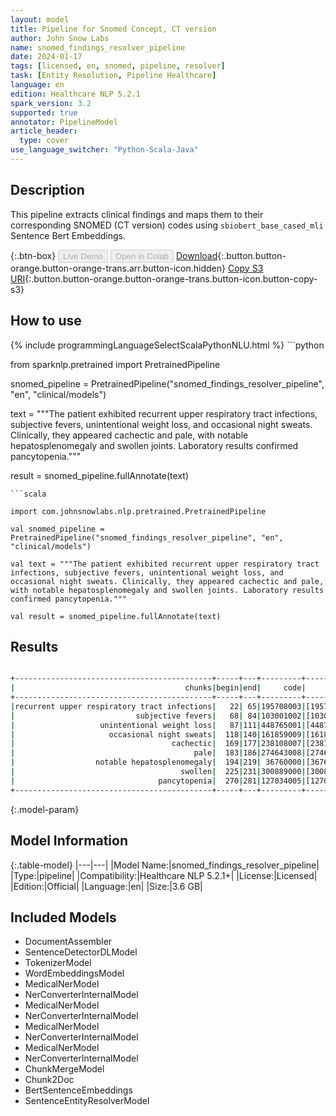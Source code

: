 ```yaml
---
layout: model
title: Pipeline for Snomed Concept, CT version
author: John Snow Labs
name: snomed_findings_resolver_pipeline
date: 2024-01-17
tags: [licensed, en, snomed, pipeline, resolver]
task: [Entity Resolution, Pipeline Healthcare]
language: en
edition: Healthcare NLP 5.2.1
spark_version: 3.2
supported: true
annotator: PipelineModel
article_header:
  type: cover
use_language_switcher: "Python-Scala-Java"
---
```


## Description

This pipeline extracts clinical findings and maps them to their corresponding SNOMED (CT version) codes using `sbiobert_base_cased_mli` Sentence Bert Embeddings.

{:.btn-box}
<button class="button button-orange" disabled>Live Demo</button>
<button class="button button-orange" disabled>Open in Colab</button>
[Download](https://s3.amazonaws.com/auxdata.johnsnowlabs.com/clinical/models/snomed_findings_resolver_pipeline_en_5.2.1_3.2_1705500443233.zip){:.button.button-orange.button-orange-trans.arr.button-icon.hidden}
[Copy S3 URI](s3://auxdata.johnsnowlabs.com/clinical/models/snomed_findings_resolver_pipeline_en_5.2.1_3.2_1705500443233.zip){:.button.button-orange.button-orange-trans.button-icon.button-copy-s3}

## How to use



<div class="tabs-box" markdown="1">
{% include programmingLanguageSelectScalaPythonNLU.html %}
```python

from sparknlp.pretrained import PretrainedPipeline

snomed_pipeline = PretrainedPipeline("snomed_findings_resolver_pipeline", "en", "clinical/models")

text = """The patient exhibited recurrent upper respiratory tract infections, subjective fevers, unintentional weight loss, and occasional night sweats. Clinically, they appeared cachectic and pale, with notable hepatosplenomegaly and swollen joints. Laboratory results confirmed pancytopenia."""

result = snomed_pipeline.fullAnnotate(text)

```
```scala

import com.johnsnowlabs.nlp.pretrained.PretrainedPipeline

val snomed_pipeline = PretrainedPipeline("snomed_findings_resolver_pipeline", "en", "clinical/models")

val text = """The patient exhibited recurrent upper respiratory tract infections, subjective fevers, unintentional weight loss, and occasional night sweats. Clinically, they appeared cachectic and pale, with notable hepatosplenomegaly and swollen joints. Laboratory results confirmed pancytopenia."""

val result = snomed_pipeline.fullAnnotate(text)

```
</div>

## Results

```bash

+--------------------------------------------+-----+---+---------+--------------------------------------------------+--------------------------------------------------+--------------------------------------------------+
|                                      chunks|begin|end|     code|                                         all_codes|                                       resolutions|                                     all_distances|
+--------------------------------------------+-----+---+---------+--------------------------------------------------+--------------------------------------------------+--------------------------------------------------+
|recurrent upper respiratory tract infections|   22| 65|195708003|[195708003, 308130008, 195746005, 54150009, 783...|[recurrent upper respiratory tract infection, r...|[0.0073, 0.0664, 0.0664, 0.0694, 0.0712, 0.0737...|
|                           subjective fevers|   68| 84|103001002|[103001002, 248425001, 186694006, 77957000, 271...|[feeling feverish (finding), feels feverish, sw...|[0.0494, 0.0514, 0.0535, 0.0552, 0.0661, 0.0674...|
|                   unintentional weight loss|   87|111|448765001|[448765001, 422868009, 699205002, 416528001, 16...|[unintentional weight loss, unexplained weight ...|[0.0000, 0.0400, 0.0472, 0.0564, 0.0666, 0.0666...|
|                     occasional night sweats|  118|140|161859009|[161859009, 42984000, 139115006, 423052008, 672...|[night sweats, night sweats, night sweats, freq...|[0.0480, 0.0480, 0.0480, 0.1043, 0.1100, 0.1256...|
|                                   cachectic|  169|177|238108007|[238108007, 28928000, 74633007, 422003001, 2845...|[cachectic, cachexia, aids with cachexia, cache...|[0.0000, 0.0619, 0.0651, 0.0965, 0.0961, 0.0986...|
|                                        pale|  183|186|274643008|[274643008, 139121005, 161865009, 398979000, 16...|[pale, pale color, pale color, pale complexion,...|[0.0000, 0.0733, 0.0733, 0.0812, 0.0812, 0.0892...|
|                  notable hepatosplenomegaly|  194|219| 36760000|[36760000, 19058002, 80378000, 16294009, 469330...|[hepatosplenomegaly, congestive splenomegaly, n...|[0.0225, 0.0835, 0.0857, 0.0875, 0.0928, 0.0959...|
|                                     swollen|  225|231|300889000|[300889000, 278528006, 30746006, 203134002, 275...|[swollen arm, swollen face, swollen glands, swo...|[0.0600, 0.0701, 0.0805, 0.0814, 0.0814, 0.0847...|
|                                pancytopenia|  270|281|127034005|[127034005, 736024007, 191249008, 5876000, 1249...|[pancytopenia, drug induced pancytopenia, pancy...|[0.0000, 0.0407, 0.0425, 0.0425, 0.0493, 0.0495...|
+--------------------------------------------+-----+---+---------+--------------------------------------------------+--------------------------------------------------+--------------------------------------------------+

```

{:.model-param}
## Model Information

{:.table-model}
|---|---|
|Model Name:|snomed_findings_resolver_pipeline|
|Type:|pipeline|
|Compatibility:|Healthcare NLP 5.2.1+|
|License:|Licensed|
|Edition:|Official|
|Language:|en|
|Size:|3.6 GB|

## Included Models

- DocumentAssembler
- SentenceDetectorDLModel
- TokenizerModel
- WordEmbeddingsModel
- MedicalNerModel
- NerConverterInternalModel
- MedicalNerModel
- NerConverterInternalModel
- MedicalNerModel
- NerConverterInternalModel
- MedicalNerModel
- NerConverterInternalModel
- ChunkMergeModel
- Chunk2Doc
- BertSentenceEmbeddings
- SentenceEntityResolverModel